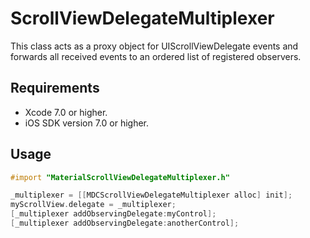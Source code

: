 # ScrollViewDelegateMultiplexer

This class acts as a proxy object for UIScrollViewDelegate events and forwards all received
events to an ordered list of registered observers.

## Requirements

- Xcode 7.0 or higher.
- iOS SDK version 7.0 or higher.

## Usage

```objectivec
#import "MaterialScrollViewDelegateMultiplexer.h"

_multiplexer = [[MDCScrollViewDelegateMultiplexer alloc] init];
myScrollView.delegate = _multiplexer;
[_multiplexer addObservingDelegate:myControl];
[_multiplexer addObservingDelegate:anotherControl];
```
